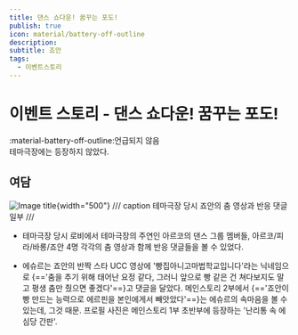 ```yaml
---
title: 댄스 쇼다운! 꿈꾸는 포도!
publish: true
icon: material/battery-off-outline
description:
subtitle: 죠안
tags:
  - 이벤트스토리
---
```


# 이벤트 스토리 - 댄스 쇼다운! 꿈꾸는 포도!
<span class="badge badge-version"><span class="badge-icon">:material-battery-off-outline:</span>언급되지 않음</span>
<br>
테마극장에는 등장하지 않았다.

## 여담
![Image title](https://vitamink1.github.io/mkdocs-test/assets/story/s2_event_arco_1.png){width="500"}
/// caption
테마극장 당시 죠안의 춤 영상과 반응 댓글 일부
///
+ 테마극장 당시 로비에서 테마극장의 주연인 아르코의 댄스 그룹 멤버들, 아르코/피라/바롱/죠안 4명 각각의 춤 영상과 함께 반응 댓글들을 볼 수 있었다.

+ 에슈르는 죠안의 반짝 스타 UCC 영상에 '빵집아니고마법학교입니다'라는 닉네임으로 {=='춤을 추기 위해 태어난 요정 같다, 그러니 앞으로 빵 같은 건 쳐다보지도 말고 평생 춤만 췄으면 좋겠다'==}고 댓글을 달았다. 메인스토리 2부에서 {=='죠안이 빵 만드는 능력으로 에르핀을 본인에게서 빼앗았다'==}는 에슈르의 속마음을 볼 수 있는데, 그것 때문. 프로필 사진은 메인스토리 1부 초반부에 등장하는 '난리통 속 에심당 간판'.
  